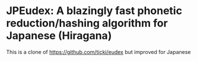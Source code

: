 # JPEudex: A blazingly fast phonetic reduction/hashing algorithm for Japanese (Hiragana)

This is a clone of https://github.com/ticki/eudex but improved for Japanese
